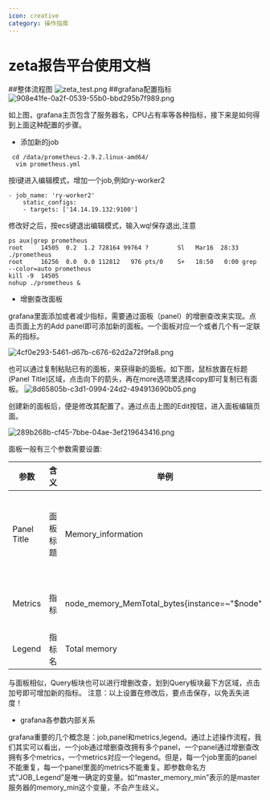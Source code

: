 ```yaml
---
icon: creative
category: 操作指南
---
```


# zeta报告平台使用文档
##整体流程图
![zeta_test.png](http://dgiot-1253666439.cos.ap-shanghai-fsi.myqcloud.com/product/dgtest/zeta_test.png)
##grafana配置指标
![908e41fe-0a2f-0539-55b0-bbd295b7f989.png](http://dgiot-1253666439.cos.ap-shanghai-fsi.myqcloud.com/product/dgtest/908e41fe-0a2f-0539-55b0-bbd295b7f989.png)
  
  如上图，grafana主页包含了服务器名，CPU占有率等各种指标，接下来是如何得到上面这种配置的步骤。
  +  添加新的job
  ```
   cd /data/prometheus-2.9.2.linux-amd64/
    vim prometheus.yml
  ```
  按i键进入编辑模式，增加一个job,例如ry-worker2
  
  ```
  - job_name: 'ry-worker2'
      static_configs:
      - targets: ['14.14.19.132:9100']
  ```
  修改好之后，按ecs键退出编辑模式，输入wq!保存退出,注意
  
  ```
  ps aux|grep prometheus
  root     14505  0.2  1.2 728164 99764 ?        Sl   Mar16  28:33 ./prometheus
  root     16256  0.0  0.0 112812   976 pts/0    S+   18:50   0:00 grep --color=auto prometheus
  kill -9  14505
  nohup ./prometheus &
  ```  
    

  +  增删查改面板

   grafana里面添加或者减少指标，需要通过面板（panel）的增删查改来实现。点击页面上方的Add panel即可添加新的面板。一个面板对应一个或者几个有一定联系的指标。
   
   ![4cf0e293-5461-d67b-c676-62d2a72f9fa8.png](http://dgiot-1253666439.cos.ap-shanghai-fsi.myqcloud.com/product/dgtest/4cf0e293-5461-d67b-c676-62d2a72f9fa8.png)
   
   也可以通过复制粘贴已有的面板，来获得新的面板。如下图，鼠标放置在标题(Panel Title)区域，点击向下的箭头，再在more选项里选择copy即可复制已有面板。
   ![8d65805b-c3d1-0994-24d2-494913690b05.png](http://dgiot-1253666439.cos.ap-shanghai-fsi.myqcloud.com/product/dgtest/8d65805b-c3d1-0994-24d2-494913690b05.png)
   
   创建新的面板后，便是修改其配置了。通过点击上图的Edit按钮，进入面板编辑页面。
   
   ![289b268b-cf45-7bbe-04ae-3ef219643416.png](http://dgiot-1253666439.cos.ap-shanghai-fsi.myqcloud.com/product/dgtest/289b268b-cf45-7bbe-04ae-3ef219643416.png)
   
   面板一般有三个参数需要设置:

   | 参数 | 含义 | 举例 |备注|
   | ------------ | ------------ |------------ |------------ |
   |Panel Title|面板标题|Memory_information|英语，单词间用下划线连接|
   |Metrics|指标|node_memory_MemTotal_bytes{instance=~"$node"}|查询与计算公式|
   |Legend|指标名|Total memory|
   与面板相似，Query板块也可以进行增删改查，划到Query板块最下方区域，点击加号即可增加新的指标。
   注意：以上设置在修改后，要点击保存，以免丢失进度！
   
  + grafana各参数内部关系 
 
   grafana重要的几个概念是：job,panel和metrics,legend。通过上述操作流程，我们其实可以看出，一个job通过增删查改拥有多个panel，一个panel通过增删查改拥有多个metrics，一个metrics对应一个legend。但是，每一个job里面的panel不能重复，每一个panel里面的metrics不能重复。即参数命名方式“JOB_Legend”是唯一确定的变量。如“master_memory_min”表示的是master服务器的memory_min这个变量，不会产生歧义。
